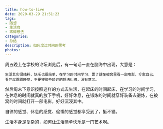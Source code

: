 ```yaml
---
title: how-to-live
date: 2020-03-29 21:51:23
tags:
- 随想
- 生活向
- 零碎想法
categories:
- 总结
description: 如何度过时间的思考
photos:
---
```


周五晚上在学校的论坛浏览后，有一句话一直在脑海中出现，大意是：

`生活其实很纯粹，快乐也很简单，在学习的时间学习，累了就在被窝里看一部电影，疗愈自己，看完就乖乖睡觉，不要被那些琐碎的想法纠缠，没有意义。`

然后周末下意识按照这样的方式去生活，在起床的时间起床，在学习的时间学习，在休息的时间就真的放下手机，好好休息，在锻炼的时间就穿好装备去锻炼，在被窝的时间就打开一部电影，好好沉浸其中。

自律的感觉、休息的感觉、偷懒的感觉都享受到了，挺不错。

生活本身是复杂的，如何让生活简单快乐是一门艺术啊。





